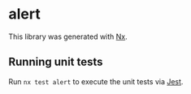 # alert

This library was generated with [Nx](https://nx.dev).

## Running unit tests

Run `nx test alert` to execute the unit tests via [Jest](https://jestjs.io).
